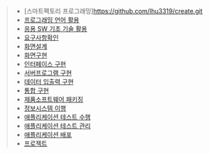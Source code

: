 > * [스마트팩토리 프로그래밍]https://github.com/lhu3319/create.git
> * [프로그래밍 언어 활용]()
> * [응용 SW 기초 기술 활용]()
> * [요구사항확인]()
> * [화면설계]()
> * [화면구현]()
> * [인터페이스 구현]()
> * [서버프로그램 구현]()
> * [데이터 입출력 구현]()
> * [통합 구현]()
> * [제품소프트웨어 패키징]()
> * [정보시스템 이행]()
> * [애플리케이션 테스트 수행]()
> * [애플리케이션 테스트 관리]()
> * [애플리케이션 배포]()
> * [프로젝트]()
